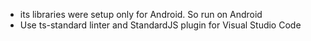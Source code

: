 - its libraries were setup only for Android. So run on Android
- Use ts-standard linter and StandardJS plugin for Visual Studio Code 